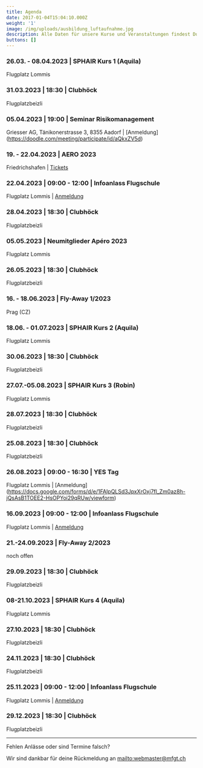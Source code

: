 ```yaml
---
title: Agenda
date: 2017-01-04T15:04:10.000Z
weight: '1'
image: /img/uploads/ausbildung_luftaufnahme.jpg
description: Alle Daten für unsere Kurse und Veranstaltungen findest Du in unserer Agenda.
buttons: []
---
```

### 26.03. - 08.04.2023 | SPHAIR Kurs 1 (Aquila)

Flugplatz Lommis

### 31.03.2023 | 18:30 | Clubhöck

Flugplatzbeizli

### 05.04.2023 | 19:00 | Seminar Risikomanagement

Griesser AG, Tänikonerstrasse 3, 8355 Aadorf | [Anmeldung] (https://doodle.com/meeting/participate/id/aQkxZV5d)

### 19. - 22.04.2023 | AERO 2023

Friedrichshafen | [Tickets](https://tickets.messe-friedrichshafen.de/webshop/162/tickets)

### 22.04.2023 | 09:00 - 12:00 | Infoanlass Flugschule

Flugplatz Lommis | [Anmeldung](https://docs.google.com/forms/d/e/1FAIpQLSd3JpxXrOxj7fl_Zm0az8h-jQsAsB1TOEE2-HsOPYoi29qRUw/viewform)

### 28.04.2023 | 18:30 | Clubhöck

Flugplatzbeizli

### 05.05.2023 | Neumitglieder Apéro 2023

Flugplatz Lommis

### 26.05.2023 | 18:30 | Clubhöck

Flugplatzbeizli

### 16. - 18.06.2023 | Fly-Away 1/2023

Prag (CZ)

### 18.06. - 01.07.2023 | SPHAIR Kurs 2 (Aquila)

Flugplatz Lommis

### 30.06.2023 | 18:30 | Clubhöck

Flugplatzbeizli

### 27.07.-05.08.2023 | SPHAIR Kurs 3 (Robin)

Flugplatz Lommis

### 28.07.2023 | 18:30 | Clubhöck

Flugplatzbeizli

### 25.08.2023 | 18:30 | Clubhöck

Flugplatzbeizli

### 26.08.2023 | 09:00 - 16:30 | YES Tag

Flugplatz Lommis | [Anmeldung] (https://docs.google.com/forms/d/e/1FAIpQLSd3JpxXrOxj7fl_Zm0az8h-jQsAsB1TOEE2-HsOPYoi29qRUw/viewform) 

### 16.09.2023 | 09:00 - 12:00 | Infoanlass Flugschule

Flugplatz Lommis | [Anmeldung](https://docs.google.com/forms/d/e/1FAIpQLSd3JpxXrOxj7fl_Zm0az8h-jQsAsB1TOEE2-HsOPYoi29qRUw/viewform)

### 21.-24.09.2023 | Fly-Away 2/2023

noch offen

### 29.09.2023 | 18:30 | Clubhöck

Flugplatzbeizli

### 08-21.10.2023 | SPHAIR Kurs 4 (Aquila)

Flugplatz Lommis

### 27.10.2023 | 18:30 | Clubhöck

Flugplatzbeizli

### 24.11.2023 | 18:30 | Clubhöck

Flugplatzbeizli

### 25.11.2023 | 09:00 - 12:00 | Infoanlass Flugschule

Flugplatz Lommis | [Anmeldung](https://docs.google.com/forms/d/e/1FAIpQLSd3JpxXrOxj7fl_Zm0az8h-jQsAsB1TOEE2-HsOPYoi29qRUw/viewform)

### 29.12.2023 | 18:30 | Clubhöck

Flugplatzbeizli

<hr>

Fehlen Anlässe oder sind Termine falsch?

Wir sind dankbar für deine Rückmeldung an <mailto:webmaster@mfgt.ch>
